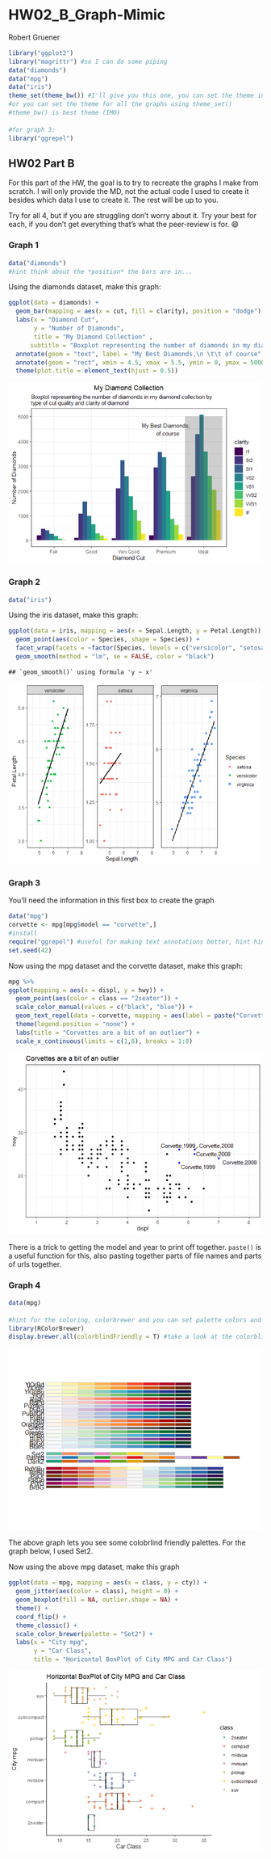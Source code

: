 HW02\_B\_Graph-Mimic
================
Robert Gruener

``` r
library("ggplot2")
library("magrittr") #so I can do some piping
data("diamonds")
data("mpg")
data("iris")
theme_set(theme_bw()) #I'll give you this one, you can set the theme individually for graphs
#or you can set the theme for all the graphs using theme_set()
#theme_bw() is best theme (IMO)

#for graph 3:
library("ggrepel")
```

## HW02 Part B

For this part of the HW, the goal is to try to recreate the graphs I
make from scratch. I will only provide the MD, not the actual code I
used to create it besides which data I use to create it. The rest will
be up to you.

Try for all 4, but if you are struggling don’t worry about it. Try your
best for each, if you don’t get everything that’s what the peer-review
is for. :smile:

### Graph 1

``` r
data("diamonds")
#hint think about the *position* the bars are in...
```

Using the diamonds dataset, make this graph:

``` r
ggplot(data = diamonds) + 
  geom_bar(mapping = aes(x = cut, fill = clarity), position = "dodge") + 
  labs(x = "Diamond Cut", 
       y = "Number of Diamonds", 
       title = "My Diamond Collection" , 
      subtitle = "Boxplot representing the number of diamonds in my diamond collection by \ntype of cut quality and clarity of diamond") + 
  annotate(geom = "text", label = "My Best Diamonds,\n \t\t of course", x = 4, y = 4500) + 
  annotate(geom = "rect", xmin = 4.5, xmax = 5.5, ymin = 0, ymax = 5000, alpha = 0.3) +
  theme(plot.title = element_text(hjust = 0.5))
```

![](HW02_B_Mimic_files/figure-gfm/unnamed-chunk-2-1.png)<!-- -->

### Graph 2

``` r
data("iris")
```

Using the iris dataset, make this graph:

``` r
ggplot(data = iris, mapping = aes(x = Sepal.Length, y = Petal.Length)) + 
  geom_point(aes(color = Species, shape = Species)) +
  facet_wrap(facets = ~factor(Species, levels = c("versicolor", "setosa", "virginica")), scales = "free_y") + 
  geom_smooth(method = "lm", se = FALSE, color = "black") 
```

    ## `geom_smooth()` using formula 'y ~ x'

![](HW02_B_Mimic_files/figure-gfm/unnamed-chunk-4-1.png)<!-- -->

### Graph 3

You’ll need the information in this first box to create the graph

``` r
data("mpg")
corvette <- mpg[mpg$model == "corvette",]
#install
require("ggrepel") #useful for making text annotations better, hint hint
set.seed(42)
```

Now using the mpg dataset and the corvette dataset, make this graph:

``` r
mpg %>% 
ggplot(mapping = aes(x = displ, y = hwy)) + 
  geom_point(aes(color = class == "2seater")) + 
  scale_color_manual(values = c("black", "blue")) + 
  geom_text_repel(data = corvette, mapping = aes(label = paste("Corvette,", year, sep = "")), nudge_x = 0.3) +
  theme(legend.position = "none") + 
  labs(title = "Corvettes are a bit of an outlier") + 
  scale_x_continuous(limits = c(1,8), breaks = 1:8)
```

![](HW02_B_Mimic_files/figure-gfm/unnamed-chunk-6-1.png)<!-- -->

There is a trick to getting the model and year to print off together.
`paste()` is a useful function for this, also pasting together parts of
file names and parts of urls together.

### Graph 4

``` r
data(mpg)

#hint for the coloring, colorbrewer and you can set palette colors and make your graphs colorblind friendly
library(RColorBrewer)
display.brewer.all(colorblindFriendly = T) #take a look at the colorblindfriendly options
```

![](HW02_B_Mimic_files/figure-gfm/unnamed-chunk-7-1.png)<!-- -->

The above graph lets you see some colobrlind friendly palettes. For the
graph below, I used Set2.

Now using the above mpg dataset, make this graph

``` r
ggplot(data = mpg, mapping = aes(x = class, y = cty)) + 
  geom_jitter(aes(color = class), height = 0) + 
  geom_boxplot(fill = NA, outlier.shape = NA) + 
  theme() + 
  coord_flip() + 
  theme_classic() + 
  scale_color_brewer(palette = "Set2") + 
  labs(x = "City mpg", 
       y = "Car Class",
       title = "Horizontal BoxPlot of City MPG and Car Class")
```

![](HW02_B_Mimic_files/figure-gfm/unnamed-chunk-8-1.png)<!-- -->
